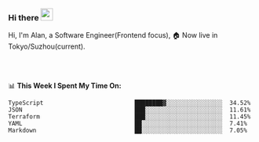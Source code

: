 ### Hi there <img src="https://media.giphy.com/media/hvRJCLFzcasrR4ia7z/giphy.gif" width="25px">

<!-- ![visitors](https://visitor-badge.glitch.me/badge?page_id=dislfyer.dislfyer) -->

Hi, I'm Alan, a Software Engineer(Frontend focus), 🏠 Now live in Tokyo/Suzhou(current).

<br/>
<br/>

📊 **This Week I Spent My Time On:**


<!--START_SECTION:waka-->

```text
TypeScript                          ████████▓░░░░░░░░░░░░░░░░  34.52%
JSON                                ███░░░░░░░░░░░░░░░░░░░░░░  11.61%
Terraform                           ███░░░░░░░░░░░░░░░░░░░░░░  11.45%
YAML                                ██░░░░░░░░░░░░░░░░░░░░░░░  7.41%
Markdown                            ██░░░░░░░░░░░░░░░░░░░░░░░  7.05%
```

<!--END_SECTION:waka-->

<!--
**About Me:**
 -->
